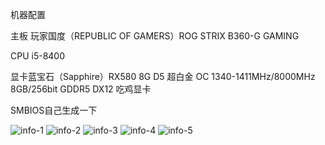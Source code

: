 机器配置

主板 玩家国度（REPUBLIC OF GAMERS）ROG STRIX B360-G GAMING 

CPU i5-8400

显卡蓝宝石（Sapphire）RX580 8G D5 超白金 OC 1340-1411MHz/8000MHz 8GB/256bit GDDR5 DX12 吃鸡显卡


SMBIOS自己生成一下

![info-1](https://github.com/soikjk/ASUSROGB360G-RX580-I58400/blob/master/images/mac1015.jpg)
![info-2](https://github.com/soikjk/ASUSROGB360G-RX580-I58400/blob/master/images/%E6%A0%B8%E6%98%BE%E4%BF%A1%E6%81%AF.jpg)
![info-3](https://github.com/soikjk/ASUSROGB360G-RX580-I58400/blob/master/images/Jietu20181103-100502.jpg)
![info-4](https://github.com/soikjk/ASUSROGB360G-RX580-I58400/blob/master/images/Jietu20181103-100945.jpg)
![info-5](https://github.com/soikjk/ASUSROGB360G-RX580-I58400/blob/master/images/Jietu20181103-101000.jpg)
